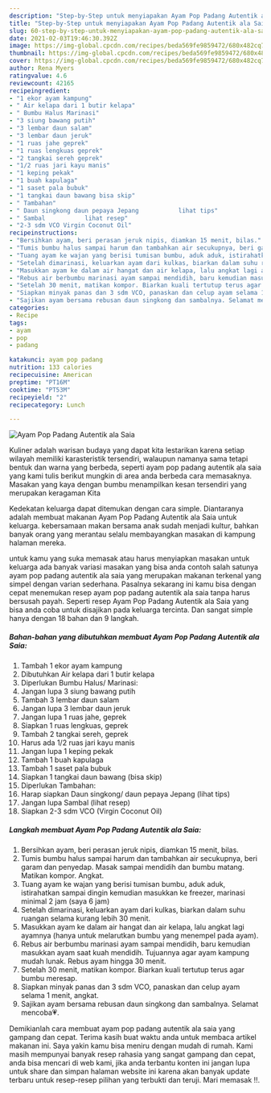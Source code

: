 ```yaml
---
description: "Step-by-Step untuk menyiapakan Ayam Pop Padang Autentik ala Saia Favorite"
title: "Step-by-Step untuk menyiapakan Ayam Pop Padang Autentik ala Saia Favorite"
slug: 60-step-by-step-untuk-menyiapakan-ayam-pop-padang-autentik-ala-saia-favorite
date: 2021-02-03T19:46:30.392Z
image: https://img-global.cpcdn.com/recipes/beda569fe9859472/680x482cq70/ayam-pop-padang-autentik-ala-saia-foto-resep-utama.jpg
thumbnail: https://img-global.cpcdn.com/recipes/beda569fe9859472/680x482cq70/ayam-pop-padang-autentik-ala-saia-foto-resep-utama.jpg
cover: https://img-global.cpcdn.com/recipes/beda569fe9859472/680x482cq70/ayam-pop-padang-autentik-ala-saia-foto-resep-utama.jpg
author: Rena Myers
ratingvalue: 4.6
reviewcount: 42165
recipeingredient:
- "1 ekor ayam kampung"
- " Air kelapa dari 1 butir kelapa"
- " Bumbu Halus Marinasi"
- "3 siung bawang putih"
- "3 lembar daun salam"
- "3 lembar daun jeruk"
- "1 ruas jahe geprek"
- "1 ruas lengkuas geprek"
- "2 tangkai sereh geprek"
- "1/2 ruas jari kayu manis"
- "1 keping pekak"
- "1 buah kapulaga"
- "1 saset pala bubuk"
- "1 tangkai daun bawang bisa skip"
- " Tambahan"
- " Daun singkong daun pepaya Jepang           lihat tips"
- " Sambal           lihat resep"
- "2-3 sdm VCO Virgin Coconut Oil"
recipeinstructions:
- "Bersihkan ayam, beri perasan jeruk nipis, diamkan 15 menit, bilas."
- "Tumis bumbu halus sampai harum dan tambahkan air secukupnya, beri garam dan penyedap. Masak sampai mendidih dan bumbu matang. Matikan kompor. Angkat."
- "Tuang ayam ke wajan yang berisi tumisan bumbu, aduk aduk, istirahatkan sampai dingin kemudian masukkan ke freezer, marinasi minimal 2 jam (saya 6 jam)"
- "Setelah dimarinasi, keluarkan ayam dari kulkas, biarkan dalam suhu ruangan selama kurang lebih 30 menit."
- "Masukkan ayam ke dalam air hangat dan air kelapa, lalu angkat lagi ayamnya (hanya untuk melarutkan bumbu yang menempel pada ayam)."
- "Rebus air berbumbu marinasi ayam sampai mendidih, baru kemudian masukkan ayam saat kuah mendidih. Tujuannya agar ayam kampung mudah lunak. Rebus ayam hingga 30 menit."
- "Setelah 30 menit, matikan kompor. Biarkan kuali tertutup terus agar bumbu meresap."
- "Siapkan minyak panas dan 3 sdm VCO, panaskan dan celup ayam selama 1 menit, angkat."
- "Sajikan ayam bersama rebusan daun singkong dan sambalnya. Selamat mencoba💗."
categories:
- Recipe
tags:
- ayam
- pop
- padang

katakunci: ayam pop padang 
nutrition: 133 calories
recipecuisine: American
preptime: "PT16M"
cooktime: "PT53M"
recipeyield: "2"
recipecategory: Lunch

---
```



![Ayam Pop Padang Autentik ala Saia](https://img-global.cpcdn.com/recipes/beda569fe9859472/680x482cq70/ayam-pop-padang-autentik-ala-saia-foto-resep-utama.jpg)

Kuliner adalah warisan budaya yang dapat kita lestarikan karena setiap wilayah memiliki karasteristik tersendiri, walaupun namanya sama tetapi bentuk dan warna yang berbeda, seperti ayam pop padang autentik ala saia yang kami tulis berikut mungkin di area anda berbeda cara memasaknya. Masakan yang kaya dengan bumbu menampilkan kesan tersendiri yang merupakan keragaman Kita



Kedekatan keluarga dapat ditemukan dengan cara simple. Diantaranya adalah membuat makanan Ayam Pop Padang Autentik ala Saia untuk keluarga. kebersamaan makan bersama anak sudah menjadi kultur, bahkan banyak orang yang merantau selalu membayangkan masakan di kampung halaman mereka.

untuk kamu yang suka memasak atau harus menyiapkan masakan untuk keluarga ada banyak variasi masakan yang bisa anda contoh salah satunya ayam pop padang autentik ala saia yang merupakan makanan terkenal yang simpel dengan varian sederhana. Pasalnya sekarang ini kamu bisa dengan cepat menemukan resep ayam pop padang autentik ala saia tanpa harus bersusah payah.
Seperti resep Ayam Pop Padang Autentik ala Saia yang bisa anda coba untuk disajikan pada keluarga tercinta. Dan sangat simple hanya dengan 18 bahan dan 9 langkah.


<!--inarticleads1-->

##### Bahan-bahan yang dibutuhkan membuat Ayam Pop Padang Autentik ala Saia:

1. Tambah 1 ekor ayam kampung
1. Dibutuhkan  Air kelapa dari 1 butir kelapa
1. Diperlukan  Bumbu Halus/ Marinasi:
1. Jangan lupa 3 siung bawang putih
1. Tambah 3 lembar daun salam
1. Jangan lupa 3 lembar daun jeruk
1. Jangan lupa 1 ruas jahe, geprek
1. Siapkan 1 ruas lengkuas, geprek
1. Tambah 2 tangkai sereh, geprek
1. Harus ada 1/2 ruas jari kayu manis
1. Jangan lupa 1 keping pekak
1. Tambah 1 buah kapulaga
1. Tambah 1 saset pala bubuk
1. Siapkan 1 tangkai daun bawang (bisa skip)
1. Diperlukan  Tambahan:
1. Harap siapkan  Daun singkong/ daun pepaya Jepang           (lihat tips)
1. Jangan lupa  Sambal           (lihat resep)
1. Siapkan 2-3 sdm VCO (Virgin Coconut Oil)




<!--inarticleads2-->

##### Langkah membuat  Ayam Pop Padang Autentik ala Saia:

1. Bersihkan ayam, beri perasan jeruk nipis, diamkan 15 menit, bilas.
1. Tumis bumbu halus sampai harum dan tambahkan air secukupnya, beri garam dan penyedap. Masak sampai mendidih dan bumbu matang. Matikan kompor. Angkat.
1. Tuang ayam ke wajan yang berisi tumisan bumbu, aduk aduk, istirahatkan sampai dingin kemudian masukkan ke freezer, marinasi minimal 2 jam (saya 6 jam)
1. Setelah dimarinasi, keluarkan ayam dari kulkas, biarkan dalam suhu ruangan selama kurang lebih 30 menit.
1. Masukkan ayam ke dalam air hangat dan air kelapa, lalu angkat lagi ayamnya (hanya untuk melarutkan bumbu yang menempel pada ayam).
1. Rebus air berbumbu marinasi ayam sampai mendidih, baru kemudian masukkan ayam saat kuah mendidih. Tujuannya agar ayam kampung mudah lunak. Rebus ayam hingga 30 menit.
1. Setelah 30 menit, matikan kompor. Biarkan kuali tertutup terus agar bumbu meresap.
1. Siapkan minyak panas dan 3 sdm VCO, panaskan dan celup ayam selama 1 menit, angkat.
1. Sajikan ayam bersama rebusan daun singkong dan sambalnya. Selamat mencoba💗.




Demikianlah cara membuat ayam pop padang autentik ala saia yang gampang dan cepat. Terima kasih buat waktu anda untuk membaca artikel makanan ini. Saya yakin kamu bisa meniru dengan mudah di rumah. Kami masih mempunyai banyak resep rahasia yang sangat gampang dan cepat, anda bisa mencari di web kami, jika anda terbantu konten ini jangan lupa untuk share dan simpan halaman website ini karena akan banyak update terbaru untuk resep-resep pilihan yang terbukti dan teruji. Mari memasak !!. 
